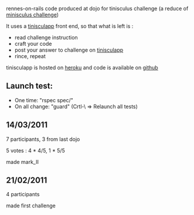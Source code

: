 rennes-on-rails code produced at dojo for tinisculus challenge (a reduce of [minisculus challenge](http://minisculus.edendevelopment.co.uk/))

It uses a [tinisculapp](http://tinisculapp.heroku.com) front end, so that what is left is : 

* read challenge instruction
* craft your code
* post your answer to challenge on [tinisculapp](http://tinisculapp.heroku.com/)
* rince, repeat

tinisculapp is hosted on [heroku](http://heroku.com/) and code is available on [github](https://github.com/rennes-on-rails/tinisculapp)

Launch test:
----------
* One time: "rspec spec/"
* On all change: "guard" (Crtl-\ => Relaunch all tests)

14/03/2011
----------
7 participants, 3 from last dojo

5 votes : 4 * 4/5, 1 * 5/5

made mark_II

21/02/2011
----------
4 participants

made first challenge
